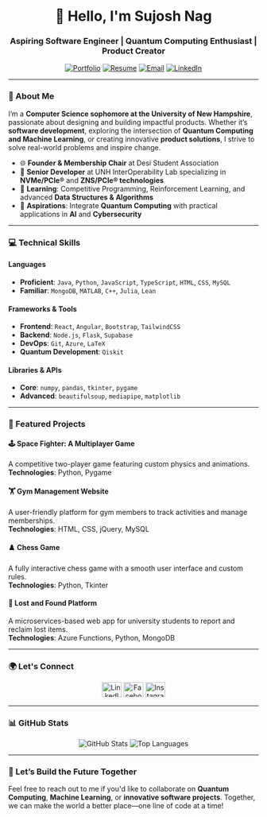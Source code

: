 <h1 align="center">👋 Hello, I'm Sujosh Nag</h1>
<h3 align="center">Aspiring Software Engineer | Quantum Computing Enthusiast | Product Creator</h3>

<p align="center">
  <a href="https://www.notion.so/sujosh/Sujosh-Nag-11512156cfd68039b018e1392ce8ad47" target="_blank"><img src="https://img.shields.io/badge/Portfolio-%23FF5722.svg?style=for-the-badge&logo=web&logoColor=white" alt="Portfolio"></a>
  <a href="https://drive.google.com/file/d/1jOSA_7-_dm5VzNJJgKg-cnEUHQy5ctcn/view?usp=sharing" target="_blank"><img src="https://img.shields.io/badge/Resume-%233B7A57.svg?style=for-the-badge&logo=google-drive&logoColor=white" alt="Resume"></a>
  <a href="mailto:nagsujosh2004@gmail.com"><img src="https://img.shields.io/badge/Email-%230078D7.svg?style=for-the-badge&logo=gmail&logoColor=white" alt="Email"></a>
  <a href="https://www.linkedin.com/in/sujoshnag/" target="_blank"><img src="https://img.shields.io/badge/LinkedIn-%230A66C2.svg?style=for-the-badge&logo=linkedin&logoColor=white" alt="LinkedIn"></a>
</p>

---

### 🌟 About Me  
I’m a **Computer Science sophomore at the University of New Hampshire**, passionate about designing and building impactful products. Whether it’s **software development**, exploring the intersection of **Quantum Computing and Machine Learning**, or creating innovative **product solutions**, I strive to solve real-world problems and inspire change.  

- 🌐 **Founder & Membership Chair** at Desi Student Association  
- 🔧 **Senior Developer** at UNH InterOperability Lab specializing in **NVMe/PCIe®** and **ZNS/PCIe® technologies**  
- 🌱 **Learning**: Competitive Programming, Reinforcement Learning, and advanced **Data Structures & Algorithms**  
- 🎯 **Aspirations**: Integrate **Quantum Computing** with practical applications in **AI** and **Cybersecurity**

---

### 💻 Technical Skills  

#### **Languages**  
- **Proficient**: `Java`, `Python`, `JavaScript`, `TypeScript`, `HTML`, `CSS`, `MySQL`  
- **Familiar**: `MongoDB`, `MATLAB`, `C++`, `Julia`, `Lean`  

#### **Frameworks & Tools**  
- **Frontend**: `React`, `Angular`, `Bootstrap`, `TailwindCSS`  
- **Backend**: `Node.js`, `Flask`, `Supabase`  
- **DevOps**: `Git`, `Azure`, `LaTeX`  
- **Quantum Development**: `Qiskit`  

#### **Libraries & APIs**  
- **Core**: `numpy`, `pandas`, `tkinter`, `pygame`  
- **Advanced**: `beautifulsoup`, `mediapipe`, `matplotlib`

---

### 📘 Featured Projects  

#### 🕹️ **Space Fighter: A Multiplayer Game**  
A competitive two-player game featuring custom physics and animations.  
**Technologies**: Python, Pygame  

#### 🏋️ **Gym Management Website**  
A user-friendly platform for gym members to track activities and manage memberships.  
**Technologies**: HTML, CSS, jQuery, MySQL  

#### ♟️ **Chess Game**  
A fully interactive chess game with a smooth user interface and custom rules.  
**Technologies**: Python, Tkinter  

#### 🔎 **Lost and Found Platform**  
A microservices-based web app for university students to report and reclaim lost items.  
**Technologies**: Azure Functions, Python, MongoDB  

---

### 🌍 Let's Connect  

<p align="center">
  <a href="https://www.linkedin.com/in/sujoshnag/" target="_blank"><img src="https://simpleicons.org/icons/linkedin.svg" alt="LinkedIn" height="30" width="40" /></a>
  <a href="https://www.facebook.com/sujosh.nag.9" target="_blank"><img src="https://simpleicons.org/icons/facebook.svg" alt="Facebook" height="30" width="40" /></a>
  <a href="https://www.instagram.com/sujosh.nag/" target="_blank"><img src="https://simpleicons.org/icons/instagram.svg" alt="Instagram" height="30" width="40" /></a>
</p>

---

### 📊 GitHub Stats  

<p align="center">
  <img src="https://github-readme-stats.vercel.app/api?username=nagsujosh&show_icons=true&theme=tokyonight" alt="GitHub Stats" />
  <img src="https://github-readme-stats.vercel.app/api/top-langs/?username=nagsujosh&layout=compact&theme=tokyonight" alt="Top Languages" />
</p>

---

### 🚀 Let’s Build the Future Together  
Feel free to reach out to me if you'd like to collaborate on **Quantum Computing**, **Machine Learning**, or **innovative software projects**. Together, we can make the world a better place—one line of code at a time!
